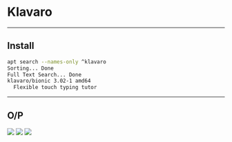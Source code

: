 # Klavaro

---

## Install
````sh
apt search --names-only ^klavaro
Sorting... Done
Full Text Search... Done
klavaro/bionic 3.02-1 amd64
  Flexible touch typing tutor
````

---

## O/P
[<img src="https://i.imgur.com/SLV8Ubw.png">](https://i.imgur.com/SLV8Ubw.png)
[<img src="https://i.imgur.com/KkSC8eu.png">](https://i.imgur.com/KkSC8eu.png)
[<img src="https://i.imgur.com/aip3Coe.png">](https://i.imgur.com/aip3Coe.png)
